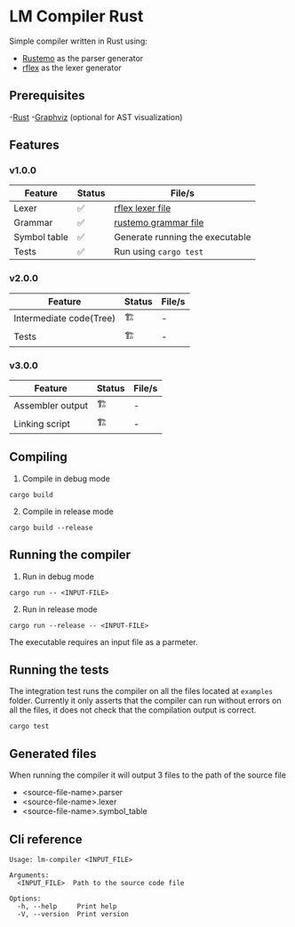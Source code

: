 # LM Compiler Rust

Simple compiler written in Rust using:

- [Rustemo](https://github.com/igordejanovic/rustemo) as the parser generator
- [rflex](https://github.com/pfnet/rflex) as the lexer generator

## Prerequisites

-[Rust](https://rustup.rs/)
-[Graphviz](https://graphviz.org/) (optional for AST visualization)

## Features

### v1.0.0

|Feature|Status|File/s|
|-------|------|------|
|Lexer|✅|[rflex lexer file](./src/lex.l)|
|Grammar|✅|[rustemo grammar file](./src/rustemo.grammar)|
|Symbol table|✅|Generate running the executable|
|Tests|✅|Run using `cargo test`|

### v2.0.0
|Feature|Status|File/s|
|-------|------|------|
|Intermediate code(Tree)|🏗️|-|
|Tests|🏗️|-|

### v3.0.0
|Feature|Status|File/s|
|-------|------|------|
|Assembler output|🏗️|-|
|Linking script|🏗️|-|

## Compiling

1. Compile in debug mode
```Shell
cargo build
```

2. Compile in release mode
```Shell
cargo build --release
```

## Running the compiler

1. Run in debug mode
```Shell
cargo run -- <INPUT-FILE>
```

2. Run in release mode
```Shell
cargo run --release -- <INPUT-FILE>
```

The executable requires an input file as a parmeter.

## Running the tests

The integration test runs the compiler on all the files located at `examples` folder. Currently it only asserts that the compiler can run without errors on all the files, it does not check that the compilation output is correct.

```
cargo test
```

## Generated files

When running the compiler it will output 3 files to the path of the source file

- \<source-file-name\>.parser
- \<source-file-name\>.lexer
- \<source-file-name\>.symbol_table

## Cli reference

```
Usage: lm-compiler <INPUT_FILE>

Arguments:
  <INPUT_FILE>  Path to the source code file

Options:
  -h, --help     Print help
  -V, --version  Print version
```
